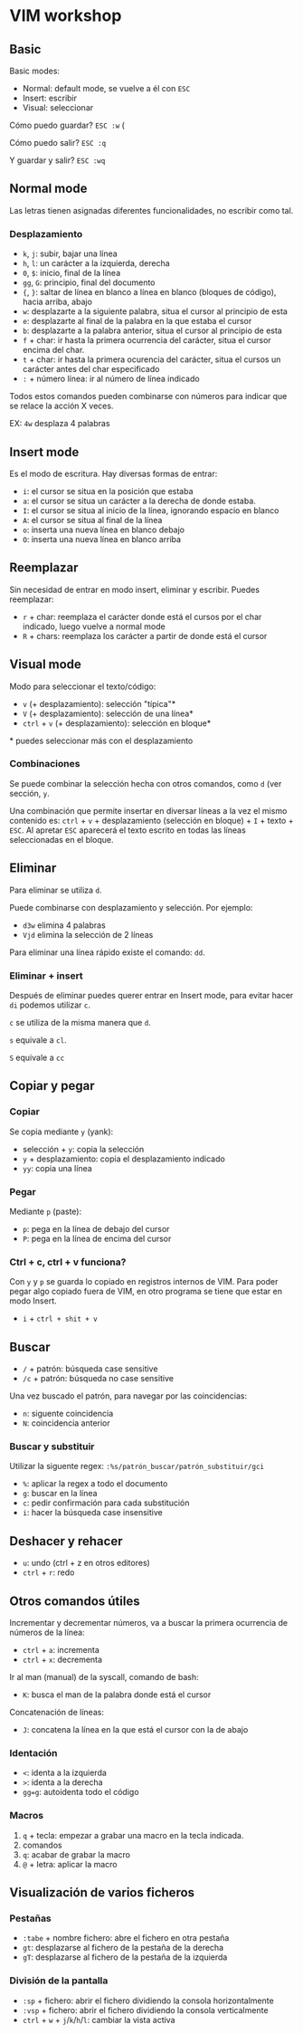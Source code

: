 # VIM workshop

## Basic

Basic modes:

* Normal: default mode, se vuelve a él con `ESC`
* Insert: escribir
* Visual: seleccionar

Cómo puedo guardar? 
`ESC :w` (

Cómo puedo salir?
`ESC :q`

Y guardar y salir?
`ESC :wq`

## Normal mode
Las letras tienen asignadas diferentes funcionalidades, no escribir como tal.

### Desplazamiento

* `k`, `j`: subir, bajar una línea
* `h`, `l`: un carácter a la izquierda, derecha
* `0`, `$`: inicio, final de la línea
* `gg`, `G`: principio, final del documento
* `{`, `}`: saltar de línea en blanco a línea en blanco (bloques de código), hacia arriba, abajo
* `w`: desplazarte a la siguiente palabra, situa el cursor al principio de esta
* `e`: desplazarte al final de la palabra en la que estaba el cursor
* `b`: desplazarte a la palabra anterior, situa el cursor al principio de esta
* `f` + char: ir hasta la primera ocurrencia del carácter, situa el cursor encima del char.
* `t` + char: ir hasta la primera ocurencia del carácter, situa el cursos un carácter antes del char especificado
* `:` + número línea: ir al número de línea indicado

Todos estos comandos pueden combinarse con números para indicar que se relace la acción X veces. 

 EX: `4w` desplaza 4 palabras


## Insert mode
Es el modo de escritura. Hay diversas formas de entrar:

* `i`: el cursor se situa en la posición que estaba
* `a`: el cursor se situa un carácter a la derecha de donde estaba.
* `I`: el cursor se situa al inicio de la línea, ignorando espacio en blanco
* `A`: el cursor se situa al final de la línea
* `o`: inserta una nueva línea en blanco debajo
* `O`: inserta una nueva línea en blanco arriba

## Reemplazar
Sin necesidad de entrar en modo insert, eliminar y escribir. Puedes reemplazar:

* `r` + char: reemplaza el carácter donde está el cursos por el char indicado, luego vuelve a normal mode
* `R` + chars: reemplaza los carácter a partir de donde está el cursor

## Visual mode
Modo para seleccionar el texto/código:

* `v` (+ desplazamiento): selección "típica"\* 
* `V` (+ desplazamiento): selección de una línea\*
* `ctrl` + `v` (+ desplazamiento): selección en bloque\*

\* puedes seleccionar más con el desplazamiento

### Combinaciones
Se puede combinar la selección hecha con otros comandos, como `d` (ver sección, `y`.

Una combinación que permite insertar en diversar líneas a la vez el mismo contenido es: `ctrl` + `v` + desplazamiento (selección en bloque) + `I` +  texto + `ESC`. Al apretar `ESC` aparecerá el texto escrito en todas las líneas seleccionadas en el bloque.


## Eliminar
Para eliminar se utiliza `d`.

Puede combinarse con desplazamiento y selección. Por ejemplo: 

* `d3w` elimina 4 palabras
* `Vjd` elimina la selección de 2 líneas

Para eliminar una línea rápido existe el comando: `dd`.

### Eliminar + insert
Después de eliminar puedes querer entrar en Insert mode, para evitar hacer `di` podemos utilizar `c`.

`c` se utiliza de la misma manera que `d`.

`s` equivale a `cl`.

`S` equivale a `cc`

## Copiar y pegar
### Copiar
Se copia mediante `y` (yank):

* selección + `y`: copia la selección
* `y` + desplazamiento: copia el desplazamiento indicado
* `yy`: copia una línea

### Pegar
Mediante `p` (paste):

* `p`: pega en la línea de debajo del cursor
* `P`: pega en la línea de encima del cursor

### Ctrl + c, ctrl + v funciona?
Con `y` y `p` se guarda lo copiado en registros internos de VIM. Para poder pegar algo copiado fuera de VIM, en otro programa se tiene que estar en modo Insert.

* `i` + `ctrl + shit + v`

## Buscar

* `/` + patrón: búsqueda case sensitive
* `/c` + patrón: búsqueda no case sensitive

Una vez buscado el patrón, para navegar por las coincidencias:

* `n`: siguente coincidencia
* `N`: coincidencia anterior

### Buscar y substituir
Utilizar la siguente regex: `:%s/patrón_buscar/patrón_substituir/gci`

* `%`: aplicar la regex a todo el documento
* `g`: buscar en la línea
* `c`: pedir confirmación para cada substitución
* `i`: hacer la búsqueda case insensitive

## Deshacer y rehacer

* `u`: undo (ctrl + z en otros editores)
* `ctrl` + `r`: redo

## Otros comandos útiles
Incrementar y decrementar números, va a buscar la primera ocurrencia de números de la línea:

* `ctrl` + `a`: incrementa
* `ctrl` + `x`: decrementa

Ir al man (manual) de la syscall, comando de bash:
* `K`: busca el man de la palabra donde está el cursor

Concatenación de líneas:
* `J`: concatena la línea en la que está el cursor con la de abajo

### Identación
* `<`: identa a la izquierda 
* `>`: identa a la derecha
* `gg=g`: autoidenta todo el código

### Macros
1. `q` + tecla: empezar a grabar una macro en la tecla indicada.
2. comandos
3. `q`: acabar de grabar la macro
4. `@` + letra: aplicar la macro

## Visualización de varios ficheros
### Pestañas
* `:tabe` + nombre fichero: abre el fichero en otra pestaña
* `gt`: desplazarse al fichero de la pestaña de la derecha
* `gT`: desplazarse al fichero de la pestaña de la izquierda

### División de la pantalla
* `:sp` + fichero: abrir el fichero dividiendo la consola horizontalmente
* `:vsp` + fichero: abrir el fichero dividiendo la consola verticalmente
* `ctrl` + `w` + `j`/`k`/`h`/`l`: cambiar la vista activa


